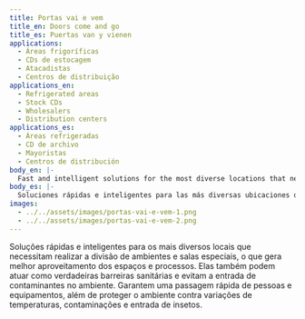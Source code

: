 ```yaml
---
title: Portas vai e vem
title_en: Doors come and go
title_es: Puertas van y vienen
applications: 
  - Áreas frigoríficas
  - CDs de estocagem
  - Atacadistas
  - Centros de distribuição
applications_en: 
  - Refrigerated areas
  - Stock CDs
  - Wholesalers
  - Distribution centers
applications_es:
  - Áreas refrigeradas
  - CD de archivo
  - Mayoristas
  - Centros de distribución
body_en: |-
  Fast and intelligent solutions for the most diverse locations that need to divide environments and special rooms, which generates better use of spaces and processes. They can also act as true sanitary barriers and prevent contaminants from entering the environment. They guarantee quick passage of people and equipment, in addition to protecting the environment against temperature variations, contamination and the entry of insects.
body_es: |-
  Soluciones rápidas e inteligentes para las más diversas ubicaciones que necesitan dividir ambientes y salas especiales, lo que genera un mejor aprovechamiento de espacios y procesos. También pueden actuar como verdaderas barreras sanitarias e impedir la entrada de contaminantes al medio ambiente. Garantizan el rápido paso de personas y equipos, además de proteger el ambiente contra las variaciones de temperatura, la contaminación y la entrada de insectos.
images:
  - ../../assets/images/portas-vai-e-vem-1.png
  - ../../assets/images/portas-vai-e-vem-2.png
---
```


Soluções rápidas e inteligentes para os mais diversos locais que necessitam realizar a divisão de ambientes e salas especiais, o que gera melhor aproveitamento dos espaços e processos. Elas também podem atuar como verdadeiras barreiras sanitárias e evitam a entrada de contaminantes no ambiente. Garantem uma passagem rápida de pessoas e equipamentos, além de proteger o ambiente contra variações de temperaturas, contaminações e entrada de insetos.

